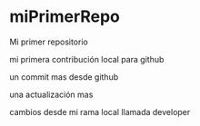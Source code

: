 # miPrimerRepo
Mi primer repositorio

mi primera contribución local para github

un commit mas desde github

una actualización mas

cambios desde mi rama local llamada developer